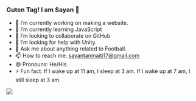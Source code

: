 ### Guten Tag! I am Sayan 👋


- 🔭 I’m currently working on making a website.
- 🌱 I’m currently learning JavaScript
- 👯 I’m looking to collaborate on GitHub
- 🤔 I’m looking for help with Unity.
- 💬 Ask me about anything related to Football.
- 📫 How to reach me: sayantanmaiti17@gmail.com
- 😄 Pronouns: He/His
- ⚡ Fun fact: If I wake up at 11 am, I sleep at 3 am. If I wake up at 7 am, I still sleep at 3 am.

<img src="https://github-readme-stats.vercel.app/api?username=SayantanMaiti&&show_icons=true&title_color=B600FF&icon_color=00EEFF&text_color=daf7dc&bg_color=151515">

